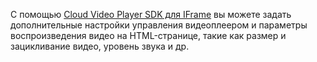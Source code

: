 С помощью [Cloud Video Player SDK для IFrame](../../video/iframe-sdk.md) вы можете задать дополнительные настройки управления видеоплеером и параметры воспроизведения видео на HTML-странице, такие как размер и зацикливание видео, уровень звука и др.
